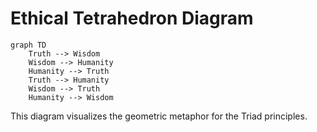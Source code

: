 # Ethical Tetrahedron Diagram

```mermaid
graph TD
    Truth --> Wisdom
    Wisdom --> Humanity
    Humanity --> Truth
    Truth --> Humanity
    Wisdom --> Truth
    Humanity --> Wisdom
```

This diagram visualizes the geometric metaphor for the Triad principles.